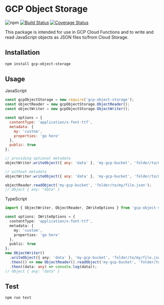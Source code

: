 # GCP Object Storage

![npm](https://img.shields.io/npm/v/gcp-object-storage)
[![Build Status](https://travis-ci.org/Achneoder/gcp-object-storage.svg?branch=master)](https://travis-ci.org/Achneoder/gcp-object-storage)
[![Coverage Status](https://coveralls.io/repos/github/Achneoder/gcp-object-storage/badge.svg?branch=master)](https://coveralls.io/github/Achneoder/gcp-object-storage?branch=master)

This package is intended for use in GCP Cloud Functions and to write and read JavaScript objects as JSON files to/from Cloud Storage.

## Installation

```bash
npm install gcp-object-storage
```

## Usage

JavaScript

```javascript
const gcpObjectStorage = new require('gcp-object-storage');
const objectReader = new gcpObjectStorage.ObjectReader();
const objectWriter = new gcpObjectStorage.ObjectWriter();

const options = {
  contentType: 'application/x-font-ttf',
  metadata: {
    my: 'custom',
    properties: 'go here'
  },
  public: true
};

// providing optional metadata
objectWriter.writeObject({ any: 'data' }, 'my-gcp-bucket', 'folder/to/my/file.json', options);

// without metadata
objectWriter.writeObject({ any: 'data' }, 'my-gcp-bucket', 'folder/to/my/file.json');

objectReader.readObject('my-gcp-bucket', 'folder/to/my/file.json');
// Object { any: "data" }
```

TypeScript

```typescript
import { ObjectWriter, ObjectReader, IWriteOptions } from 'gcp-object-storage';

const options: IWriteOptions = {
  contentType: 'application/x-font-ttf',
  metadata: {
    my: 'custom',
    properties: 'go here'
  },
  public: true
};
new ObjectWriter()
  .writeObject({ any: 'data' }, 'my-gcp-bucket', 'folder/to/my/file.json', options)
  .then(() => new ObjectReader().readObject('my-gcp-bucket', 'folder/to/my/file.json'))
  .then((data: any) => console.log(data));
// Object { any: "data" }
```

## Test

```bash
npm run test
```
